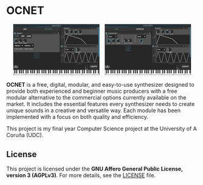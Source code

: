 # OCNET

<div align="center">
  <img src="./ImagesReadme/OcnetEffectsSection.png" alt="Effects Section" width="45%" style="margin-right: 10px;">
  <img src="./ImagesReadme/OcnetOscSection.png" alt="Oscillators Section" width="45%">
</div>

**OCNET** is a free, digital, modular, and easy-to-use synthesizer designed to provide both experienced and beginner music producers with a free modular alternative to the commercial options currently available on the market. It includes the essential features every synthesizer needs to create unique sounds in a creative and versatile way. Each module has been implemented with a focus on both quality and efficiency.

This project is my final year Computer Science project at the University of A Coruña (UDC).

## License

This project is licensed under the **GNU Affero General Public License, version 3 (AGPLv3)**. For more details, see the [LICENSE](./LICENSE.md) file.
